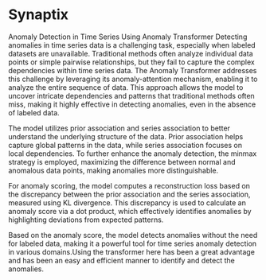 # Synaptix

Anomaly Detection in Time Series Using Anomaly Transformer Detecting anomalies in time series data is a challenging task, especially when labeled datasets are unavailable. Traditional methods often analyze individual data points or simple pairwise relationships, but they fail to capture the complex dependencies within time series data. The Anomaly Transformer addresses this challenge by leveraging its anomaly-attention mechanism, enabling it to analyze the entire sequence of data. This approach allows the model to uncover intricate dependencies and patterns that traditional methods often miss, making it highly effective in detecting anomalies, even in the absence of labeled data.

The model utilizes prior association and series association to better understand the underlying structure of the data. Prior association helps capture global patterns in the data, while series association focuses on local dependencies. To further enhance the anomaly detection, the minmax strategy is employed, maximizing the difference between normal and anomalous data points, making anomalies more distinguishable.

For anomaly scoring, the model computes a reconstruction loss based on the discrepancy between the prior association and the series association, measured using KL divergence. This discrepancy is used to calculate an anomaly score via a dot product, which effectively identifies anomalies by highlighting deviations from expected patterns.

Based on the anomaly score, the model detects anomalies without the need for labeled data, making it a powerful tool for time series anomaly detection in various domains.Using the transformer here has been a great advantage and has been an easy and efficient manner to identify and detect the anomalies.

